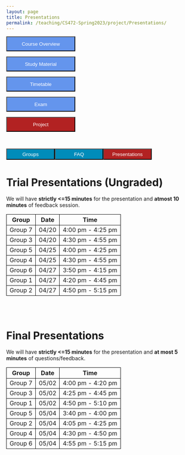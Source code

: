 ```yaml
---
layout: page
title: Presentations
permalink: /teaching/CS472-Spring2023/project/Presentations/
---
```


<div class="main-component">
<form action="/teaching/CS472-Spring2023/">
    <input type="submit" style="background-color:cornflowerblue;color:white;width:185px;
height:40px;" value="Course Overview" />
</form>
<form action="/teaching/CS472-Spring2023/study_material/">
    <input type="submit" style="background-color:cornflowerblue;color:white;width:185px;
height:40px;" value="Study Material" />
</form>
<form action="/teaching/CS472-Spring2023/Timetable/">
    <input type="submit" style="background-color:cornflowerblue;color:white;width:185px;
height:40px;" value="Timetable" />
</form>
<form action="/teaching/CS472-Spring2023/Exam/">
    <input type="submit" style="background-color:cornflowerblue;color:white;width:185px;
height:40px;" value="Exam" />
</form>
<form action="/teaching/CS472-Spring2023/project/">
    <input type="submit" style="background-color:firebrick;color:white;width:185px;
height:40px;" value="Project" />
</form>
</div>
<br/>

<div class="main-component">
<form action="/teaching/CS472-Spring2023/project/Group/">
    <input type="submit" style="background-color:#008CBA;float:left; color:white;width:130px;
height:30px;" value="Groups" />
</form>
<form action="/teaching/CS472-Spring2023/project/FAQ/">
    <input type="submit" style="background-color:#008CBA;float:left;color:white;width:130px;
height:30px;" value="FAQ" />
</form>
<form action="/teaching/CS472-Spring2023/project/Presentations/">
    <input type="submit" style="background-color:firebrick;float:left;color:white;width:130px;
height:30px;" value="Presentations" />
</form>
</div>

<br/>
<br/>

Trial Presentations (Ungraded)
=======
We will have <b>strictly <=15 minutes</b> for the presentation and <b>atmost 10 minutes</b> of feedback session.
<table>
  <tr>
    <th style="border: 1px solid black;">Group</th>
    <th style="border: 1px solid black;">Date</th>
    <th style="border: 1px solid black;">Time</th>
  </tr>
  <tr>
    <td style="border: 1px solid black;">Group 7</td>
    <td style="border: 1px solid black;">04/20</td>
    <td style="border: 1px solid black;">4:00 pm - 4:25 pm</td>
  </tr>
  <tr>
    <td style="border: 1px solid black;">Group 3</td>
    <td style="border: 1px solid black;">04/20</td>
    <td style="border: 1px solid black;">4:30 pm - 4:55 pm</td>
  </tr>

  <tr>
    <td style="border: 1px solid black;">Group 5</td>
    <td style="border: 1px solid black;">04/25</td>
    <td style="border: 1px solid black;">4:00 pm - 4:25 pm</td>
  </tr>
  <tr>
    <td style="border: 1px solid black;">Group 4</td>
    <td style="border: 1px solid black;">04/25</td>
    <td style="border: 1px solid black;">4:30 pm - 4:55 pm</td>
  </tr>

  <tr>
    <td style="border: 1px solid black;">Group 6</td>
    <td style="border: 1px solid black;">04/27</td>
    <td style="border: 1px solid black;">3:50 pm - 4:15 pm</td>
  </tr>
  <tr>
    <td style="border: 1px solid black;">Group 1</td>
    <td style="border: 1px solid black;">04/27</td>
    <td style="border: 1px solid black;">4:20 pm - 4:45 pm</td>
  </tr>
  <tr>
    <td style="border: 1px solid black;">Group 2</td>
    <td style="border: 1px solid black;">04/27</td>
    <td style="border: 1px solid black;">4:50 pm - 5:15 pm</td>
  </tr>
</table>

<br/>
<br/>

Final Presentations
=======

We will have <b>strictly <=15 minutes</b> for the presentation and <b>at most 5 minutes</b> of questions/feedback.
<table>
  <tr>
    <th style="border: 1px solid black;">Group</th>
    <th style="border: 1px solid black;">Date</th>
    <th style="border: 1px solid black;">Time</th>
  </tr>
  <tr>
    <td style="border: 1px solid black;">Group 7</td>
    <td style="border: 1px solid black;">05/02</td>
    <td style="border: 1px solid black;">4:00 pm - 4:20 pm</td>
  </tr>
  <tr>
    <td style="border: 1px solid black;">Group 3</td>
    <td style="border: 1px solid black;">05/02</td>
    <td style="border: 1px solid black;">4:25 pm - 4:45 pm</td>
  </tr>

  <tr>
    <td style="border: 1px solid black;">Group 1</td>
    <td style="border: 1px solid black;">05/02</td>
    <td style="border: 1px solid black;">4:50 pm - 5:10 pm</td>
  </tr>
  
<tr>
    <td style="border: 1px solid black;">Group 5</td>
    <td style="border: 1px solid black;">05/04</td>
    <td style="border: 1px solid black;">3:40 pm - 4:00 pm</td>
  </tr>

  <tr>
    <td style="border: 1px solid black;">Group 2</td>
    <td style="border: 1px solid black;">05/04</td>
    <td style="border: 1px solid black;">4:05 pm - 4:25 pm</td>
  </tr>
  <tr>
    <td style="border: 1px solid black;">Group 4</td>
    <td style="border: 1px solid black;">05/04</td>
    <td style="border: 1px solid black;">4:30 pm - 4:50 pm</td>
  </tr>
  <tr>
    <td style="border: 1px solid black;">Group 6</td>
    <td style="border: 1px solid black;">05/04</td>
    <td style="border: 1px solid black;">4:55 pm - 5:15 pm</td>
  </tr>
</table>